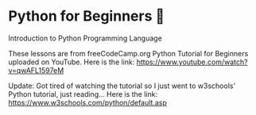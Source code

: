 # Python for Beginners 🐍

Introduction to Python Programming Language

These lessons are from freeCodeCamp.org Python Tutorial for Beginners uploaded on YouTube.
Here is the link: https://www.youtube.com/watch?v=qwAFL1597eM

Update: Got tired of watching the tutorial so I just went to w3schools' Python tutorial, just reading...
Here is the link: https://www.w3schools.com/python/default.asp

